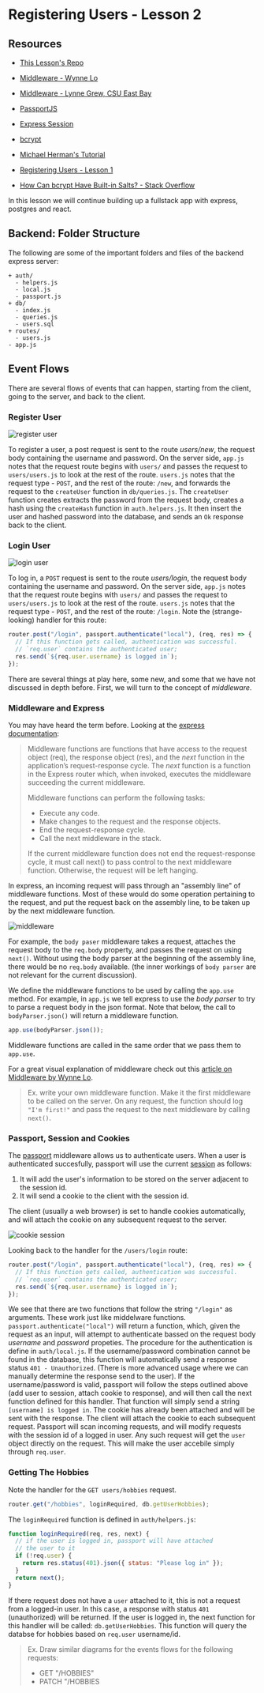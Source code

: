 # Registering Users - Lesson 2

## Resources

* [This Lesson's Repo](https://github.com/lizraeli/express_fullstack_auth_2)

* [Middleware - Wynne Lo](http://wynnelo.com/2015/10/middleware/)
* [Middleware - Lynne Grew, CSU East Bay](http://www.mcs.csueastbay.edu/~grewe/CS6320/Mat/NodeJS/ExpressMiddleware.html)
* [PassportJS](http://www.passportjs.org/)
* [Express Session](https://github.com/expressjs/session)
* [bcrypt](https://github.com/kelektiv/node.bcrypt.js)
* [Michael Herman's Tutorial](http://mherman.org/blog/2016/09/25/node-passport-and-postgres/)
* [Registering Users - Lesson 1](../user_registration/user_registration.md)
* [How Can bcrypt Have Built-in Salts? - Stack Overflow](https://stackoverflow.com/questions/6832445/how-can-bcrypt-have-built-in-salts)

In this lesson we will continue building up a fullstack app with express, postgres and react.

## Backend: Folder Structure

The following are some of the important folders and files of the backend express server:

```text
+ auth/
  - helpers.js
  - local.js
  - passport.js
+ db/
  - index.js
  - queries.js
  - users.sql
+ routes/
  - users.js
- app.js
```

## Event Flows

There are several flows of events that can happen, starting from the client, going to the server, and back to the client.

### Register User

![register user](assets/register.png?raw=true)

To register a user, a post request is sent to the route _users/new_, the request body containing the username and password. On the server side, `app.js` notes that the request route begins with `users/` and passes the request to `users/users.js` to look at the rest of the route. `users.js` notes that the request type - `POST`, and the rest of the route: `/new`, and forwards the request to the `createUser` function in `db/queries.js`. The `createUser` function creates extracts the password from the request body, creates a hash using the `createHash` function in `auth.helpers.js`. It then insert the user and hashed password into the database, and sends an `Ok` response back to the client.

### Login User

![login user](assets/login.png?raw=true)

To log in, a `POST` request is sent to the route _users/login_, the request body containing the username and password. On the server side, `app.js` notes that the request route begins with `users/` and passes the request to `users/users.js` to look at the rest of the route. `users.js` notes that the request type - `POST`, and the rest of the route: `/login`. Note the (strange-looking) handler for this route:

```js
router.post("/login", passport.authenticate("local"), (req, res) => {
  // If this function gets called, authentication was successful.
  // `req.user` contains the authenticated user;
  res.send(`${req.user.username} is logged in`);
});
```

There are several things at play here, some new, and some that we have not discussed in depth before. First, we will turn to the concept of _middleware_.

### Middleware and Express

You may have heard the term before. Looking at the [express documentation](https://expressjs.com/en/guide/writing-middleware.html):

> Middleware functions are functions that have access to the request object (req), the response object (res), and the _next_ function in the application’s request-response cycle. The _next_ function is a function in the Express router which, when invoked, executes the middleware succeeding the current middleware.
>
> Middleware functions can perform the following tasks:
>
> * Execute any code.
> * Make changes to the request and the response objects.
> * End the request-response cycle.
> * Call the next middleware in the stack.
>
> If the current middleware function does not end the request-response cycle, it must call next() to pass control to the next middleware function. Otherwise, the request will be left hanging.

In express, an incoming request will pass through an "assembly line" of middleware functions. Most of these would do some operation pertaining to the request, and put the request back on the assembly line, to be taken up by the next middleware function.

![middleware](assets/middleware.png?raw=true)

For example, the `body paser` middleware takes a request, attaches the request body to the `req.body` property, and passes the request on using `next()`. Without using the body parser at the beginning of the assembly line, there would be no `req.body` available. (the inner workings of `body parser` are not relevant for the current discussion).

We define the middleware functions to be used by calling the `app.use` method. For example, in `app.js` we tell express to use the _body parser_ to try to parse a request body in the json format.
Note that below, the call to `bodyParser.json()` will return a middleware function.

```js
app.use(bodyParser.json());
```

Middleware functions are called in the same order that we pass them to `app.use`.

For a great visual explanation of middleware check out this [article on Middleware by Wynne Lo](http://wynnelo.com/2015/10/middleware/).

> Ex. write your own middleware function. Make it the first middleware to be called on the server. On any request, the function should log `"I'm first!"` and pass the request to the next middleware by calling `next()`.

### Passport, Session and Cookies

The [passport](http://www.passportjs.org/) middleware allows us to authenticate users. When a user is authenticated succesfully, passport will use the current [session](https://github.com/expressjs/session) as follows:

1. It will add the user's information to be stored on the server adjacent to the session id.
2. It will send a cookie to the client with the session id.

The client (usually a web browser) is set to handle cookies automatically, and will attach the cookie on any subsequent request to the server.

![cookie session](assets/cookie_session.png?raw=true)

Looking back to the handler for the `/users/login` route:

```js
router.post("/login", passport.authenticate("local"), (req, res) => {
  // If this function gets called, authentication was successful.
  // `req.user` contains the authenticated user;
  res.send(`${req.user.username} is logged in`);
});
```

We see that there are two functions that follow the string `"/login"` as arguments. These work just like middelware functions. `passport.authenticate("local")` will return a function, which, given the request as an input, will attempt to authenticate bassed on the request body _username_ and _password_ propeties. The procedure for the authentication is define in `auth/local.js`. If the username/password combination cannot be found in the database, this function will automatically send a response status `401 - Unauthorized`. (There is more advanced usage where we can manually determine the response send to the user). If the username/password is valid, passport will follow the steps outlined above (add user to session, attach cookie to response), and will then call the next function defined for this handler. That function will simply send a string `[username] is logged in`. The cookie has already been attached and will be sent with the response. The client will attach the cookie to each subsequent request. Passport will scan incoming requests, and will modify requests with the session id of a logged in user. Any such request will get the `user` object directly on the request. This will make the user accebile simply through `req.user`.

### Getting The Hobbies

Note the handler for the `GET users/hobbies` request.

```js
router.get("/hobbies", loginRequired, db.getUserHobbies);
```

The `loginRequired` function is defined in `auth/helpers.js`:

```js
function loginRequired(req, res, next) {
  // if the user is logged in, passport will have attached
  // the user to it
  if (!req.user) {
    return res.status(401).json({ status: "Please log in" });
  }
  return next();
}
```

If there request does not have a `user` attached to it, this is not a request from a logged-in user. In this case, a response with status `401` (unauthorized) will be returned. If the user is logged in, the next function for this handler will be called: `db.getUserHobbies`. This function will query the databse for hobbies based on `req.user` username/id.

> Ex. Draw similar diagrams for the events flows for the following requests:
>
> * GET "/HOBBIES"
> * PATCH "/HOBBIES

